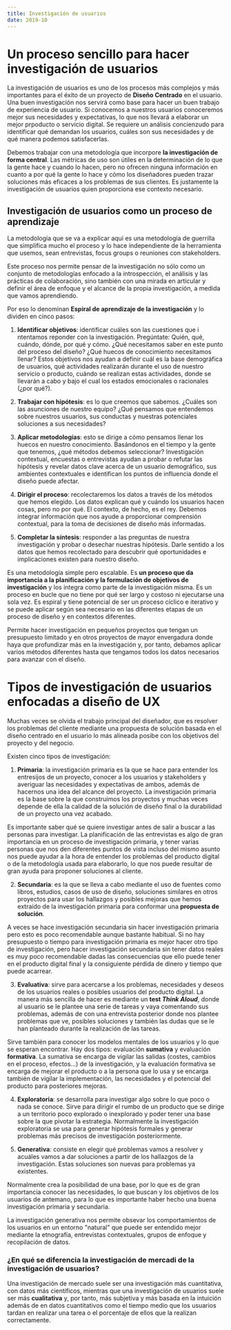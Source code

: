 ```yaml
---
title: Investigación de usuarios
date: 2019-10
---
```


# Un proceso sencillo para hacer investigación de usuarios #

La investigación de usuarios es uno de los procesos más complejos y más importantes para el éxito de un proyecto de **Diseño Centrado** en el usuario. Una buen investigación nos servirá como base para hacer un buen trabajo de experiencia de usuario. Si conocemos a nuestros usuarios conoceremos mejor sus necesidades y expectativas, lo que nos llevará a elaborar un mejor prpoducto o servicio digital. Se requiere un análisis concienzudo para identificar qué demandan los usuarios, cuáles son sus necesidades y de qué manera podemos satisfacerlas.

Debemos trabajar con una metodología que incorpore **la investigación de forma central**. Las métricas de uso son útiles en la determinación de lo que la gente hace y cuando lo hacen, pero no ofrecen ninguna información en cuanto a por qué la gente lo hace y cómo los diseñadores pueden trazar soluciones más eficaces a los problemas de sus clientes. Es justamente la investigación de usuarios quien proporciona ese contexto necesario.

## Investigación de usuarios como un proceso de aprendizaje ##

La metodología que se va a explicar aquí es una metodología de guerrilla que simplifica mucho el proceso y lo hace independiente de la herramienta que usemos, sean entrevistas, focus groups o reuniones con stakeholders.

Este proceso nos permite pensar de la investigación no sólo como un conjunto de metodologías enfocado a la introspección, el análisis y las prácticas de colaboración, sino también con una mirada en articular y definir el área de enfoque y el alcance de la propia investigación, a medida que vamos aprendiendo.

Por eso lo denominan **Espiral de aprendizaje de la investigación** y lo dividen en cinco pasos:

1. **Identificar objetivos**: identificar cuáles son las cuestiones que i ntentamos reponder con la investigación. Pregúntate: Quién, qué, cuándo, dónde, por qué y cómo. ¿Qué necesitamos saber en este punto del proceso del diseño? ¿Qué huecos de conocimiento necesitamos llenar? Estos objetivos nos ayudan a definir cuál es la base demográfica de usuarios, qué actividades realizarán durante el uso de nuestro servicio o producto, cuándo se realizan estas actividades, donde se llevarán a cabo y bajo el cual los estados emocionales o racionales (¿por qué?).

2. **Trabajar con hipótesis**: es lo que creemos que sabemos. ¿Cuáles son las asunciones de nuestro equipo? ¿Qué pensamos que entendemos sobre nuestros usuarios, sus conductas y nuestras potenciales soluciones a sus necesidades?

3. **Aplicar metodologías**: esto se dirige a cómo pensamos llenar los huecos en nuestro conocimiento. Basándonos en el tiempo y la gente que tenemos, ¿qué métodos debemos seleccionar? Investigación contextual, encuestas o entrevistas ayudan a probar o refutar las hipótesis y revelar datos clave acerca de un usuario demográfico, sus ambientes contextuales e identifican los puntos de influencia donde el diseño puede afectar.

4. **Dirigir el proceso**: recolectaremos los datos a través de los métodos que hemos elegido. Los datos explican qué y cuándo los usuarios hacen cosas, pero no por qué. El contexto, de hecho, es el rey. Debemos integrar información que nos ayude a proporcionar comprensión contextual, para la toma de decisiones de diseño más informadas.

5. **Completar la síntesis**: responder a las preguntas de nuestra investigación y probar o desechar nuestras hipótesis. Darle sentido a los datos que hemos recolectado para descubrir qué oportunidades e implicaciones existen para nuestro diseño.

Es una metodología simple pero escalable. Es **un proceso que da importancia a la planificación y la formulación de objetivos de investigación** y los integra como parte de la investigación misma. Es un proceso en bucle que no tiene por qué ser largo y costoso ni ejecutarse una sola vez. Es espiral y tiene potencial de ser un proceso cíclico e iterativo y se puede aplicar según sea necesario en las diferentes etapas de un proceso de diseño y en contextos diferentes.

Permite hacer investigación en pequeños proyectos que tengan un presupuesto limitado y en otros proyectos de mayor envergadura donde haya que profundizar más en la investigación y, por tanto, debamos aplicar varios métodos diferentes hasta que tengamos todos los datos necesarios para avanzar con el diseño.

# Tipos de investigación de usuarios enfocadas a diseño de UX #

Muchas veces se olvida el trabajo principal del diseñador, que es resolver los problemas del cliente mediante una propuesta de solución basada en el diseño centrado en el usuario lo más alineada posibe con los objetivos del proyecto y del negocio.


Existen cinco tipos de investigación:

1. **Primaria**: la investigación primaria es la que se hace para entender los entresijos de un proyecto, conocer a los usuarios y stakeholders y averiguar las necesidades y expectativas de ambos, además de hacernos una idea del alcance del proyecto. La investigación primaria es la base sobre la que construimos los proyectos y muchas veces depende de ella la calidad de la solución de diseño final o la durabilidad de un proyecto una vez acabado.

Es importante saber qué se quiere investigar antes de salir a buscar a las personas para investigar. La planificación de las entrevistas es algo de gran importancia en un proceso de investigación primaria, y tener varias personas que nos den diferentes puntos de vista incluso del mismo asunto nos puede ayudar a la hora de entender los problemas del producto digital o de la metodología usada para elaborarlo, lo que nos puede resultar de gran ayuda para proponer soluciones al cliente.

2. **Secundaria**: es la que se lleva a cabo mediante el uso de fuentes como libros, estudios, casos de uso de diseño, soluciones similares en otros proyectos para usar los hallazgos y posibles mejoras que hemos extraído de la investigación primaria para conformar una **propuesta de solución**.

A veces se hace investigación secundaria sin hacer investigación primaria pero esto es poco recomendable aunque bastante habitual. Si no hay presupuesto o tiempo para investigación primaria es mejor hacer otro tipo de investigación, pero hacer investigación secundaria sin tener datos reales es muy poco recomendable dadas las consecuencias que ello puede tener en el producto digital final y la consiguiente pérdida de dinero y tiempo que puede acarrear.

3. **Evaluativa**: sirve para acercarse a los problemas, necesidades y deseos de los usuarios reales o posibles usuarios del producto digital. La manera más sencilla de hacer es mediante un **test *Think Aloud***, donde al usuario se le plantee una serie de tareas y vaya comentando sus problemas, además de con una entrevista posterior donde nos plantee problemas que ve, posibles soluciones y también las dudas que se le han planteado durante la realización de las tareas.

Sirve también para conocer los modelos mentales de los usuarios y lo que se esperan encontrar. Hay dos tipos: evaluación **sumativa** y evaluación **formativa**. La sumativa se encarga de vigilar las salidas (costes, cambios en el proceso, efectos...) de la investigación, y la evaluación formativa se encarga de mejorar el producto o a la persona que lo usa y se encarga también de vigilar la implementación, las necesidades y el potencial del producto para posteriores mejoras.

4. **Exploratoria**: se desarrolla para investigar algo sobre lo que poco o nada se conoce. Sirve para dirigir el rumbo de un producto que se dirige a un territorio poco explorado o inexplorado y poder tener una base sobre la que pivotar la estrategia. Normalmente la investigación exploratoria se usa para generar hipótesis formales y generar problemas más precisos de investigación posteriormente.

5. **Generativa**: consiste en elegir qué problemas vamos a resolver y acuáles vamos a dar soluciones a partir de los hallazgos de la investigación. Estas soluciones son nuevas para problemas ya existentes.

Normalmente crea la posibilidad de una base, por lo que es de gran importancia conocer las necesidades, lo que buscan y los objetivos de los usuarios de antemano, para lo que es importante haber hecho una buena investigación primaria y secundaria. 

La investigación generativa nos permite obsevar los comportamientos de los usuarios en un entorno "natural" que puede ser entendido mejor mediante la etnografía, entrevistas contextuales, grupos de enfoque y recopilación de datos.

### ¿En qué se diferencia la investigación de mercadi de la investigación de usuarios? ###

Una investigación de mercado suele ser una investigación más cuantitativa, con datos más científicos, mientras que una investigación de usuarios suele ser más **cualitativa** y, por tanto, más subjetiva y más basada en la intuición además de en datos cuantitativos como el tiempo medio que los usuarios tardan en realizar una tarea o el porcentaje de ellos que la realizan correctamente.

